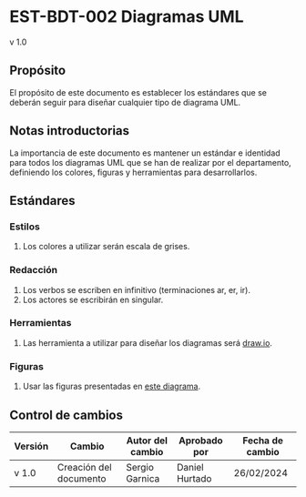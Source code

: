 # EST-BDT-002 Diagramas UML

v 1.0

## Propósito

El propósito de este documento es establecer los estándares que se deberán seguir para diseñar cualquier tipo de diagrama UML.

## Notas introductorias

La importancia de este documento es mantener un estándar e identidad para todos los diagramas UML que se han de realizar por el departamento, definiendo los colores, figuras y herramientas para desarrollarlos.

## Estándares

### Estilos

1. Los colores a utilizar serán escala de grises.

### Redacción

1. Los verbos se escriben en infinitivo (terminaciones ar, er, ir).
2. Los actores se escribirán en singular.

### Herramientas

1. Las herramienta a utilizar para diseñar los diagramas será [draw.io](https://app.diagrams.net/).

### Figuras

1. Usar las figuras presentadas en [este diagrama](https://lucid.app/lucidchart/661beab2-311a-4255-b153-dd8a5799374b/edit?invitationId=inv_4e4282af-3e5d-49a2-9e7a-bc3ded660366&page=wBzdocGomGPM#).

## Control de cambios

| Versión | Cambio                 | Autor del cambio | Aprobado por   | Fecha de cambio |
| ------- | ---------------------- | ---------------- | -------------- | --------------- |
| v 1.0   | Creación del documento | Sergio Garnica   | Daniel Hurtado | 26/02/2024      |
